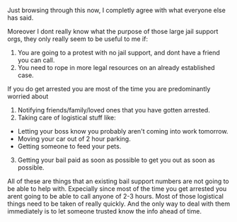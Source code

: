 Just browsing through this now, I completly agree with what everyone else has said.

Moreover I dont really know what the purpose of those large jail support orgs, they only really seem to be useful to me if:

1. You are going to a protest with no jail support, and dont have a friend you can call.
2. You need to rope in more legal resources on an already established case.

If you do get arrested you are most of the time you are predominantly worried about 

1. Notifying friends/family/loved ones that you have gotten arrested.
2. Taking care of logistical stuff like:
 - Letting your boss know you probably aren't coming into work tomorrow.
 - Moving your car out of 2 hour parking.
 - Getting someone to feed your pets.
3. Getting your bail paid as soon as possible to get you out as soon as possible.

All of these are things that an existing bail support numbers are not going to be able to help with. Expecially since most of the time you get arrested you arent going to be able to call anyone of 2-3 hours. Most of those logistical things need to be taken of really quickly. And the only way to deal with them immediately is to let someone trusted know the info ahead of time.
 
